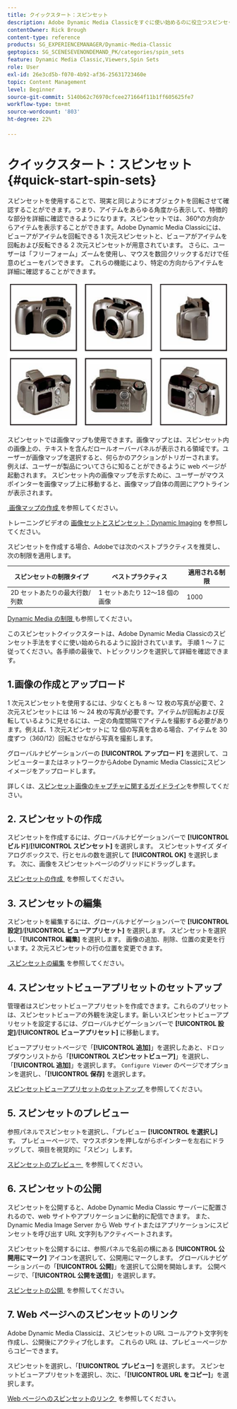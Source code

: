 ```yaml
---
title: クイックスタート：スピンセット
description: Adobe Dynamic Media Classicをすぐに使い始めるのに役立つスピンセットの概要とクイックスタートです。
contentOwner: Rick Brough
content-type: reference
products: SG_EXPERIENCEMANAGER/Dynamic-Media-Classic
geptopics: SG_SCENESEVENONDEMAND_PK/categories/spin_sets
feature: Dynamic Media Classic,Viewers,Spin Sets
role: User
exl-id: 26e3cd5b-f070-4b92-af36-25631723460e
topic: Content Management
level: Beginner
source-git-commit: 5140b62c76970cfcee271664f11b1ff605625fe7
workflow-type: tm+mt
source-wordcount: '803'
ht-degree: 22%

---
```


# クイックスタート：スピンセット{#quick-start-spin-sets}

スピンセットを使用することで、現実と同じようにオブジェクトを回転させて確認することができます。つまり、アイテムをあらゆる角度から表示して、特徴的な部分を詳細に確認できるようになります。スピンセットでは、360°の方向からアイテムを表示することができます。Adobe Dynamic Media Classicには、ビューアがアイテムを回転できる 1 次元スピンセットと、ビューアがアイテムを回転および反転できる 2 次元スピンセットが用意されています。 さらに、ユーザーは「フリーフォーム」ズームを使用し、マウスを数回クリックするだけで任意のビューをパンできます。 これらの機能により、特定の方向からアイテムを詳細に確認することができます。

![&#x200B; スピンセットの画像 &#x200B;](/help/using/assets/spin_set.png)

スピンセットでは画像マップも使用できます。画像マップとは、スピンセット内の画像上の、テキストを含んだロールオーバーパネルが表示される領域です。ユーザーが画像マップを選択すると、何らかのアクションがトリガーされます。 例えば、ユーザーが製品についてさらに知ることができるように web ページが起動されます。 スピンセット内の画像マップを示すために、ユーザーがマウスポインターを画像マップ上に移動すると、画像マップ自体の周囲にアウトラインが表示されます。

[&#x200B; 画像マップの作成 &#x200B;](creating-image-maps.md) を参照してください。

トレーニングビデオの [&#x200B; 画像セットとスピンセット：Dynamic Imaging](https://s7d5.scene7.com/s7viewers/html5/VideoViewer.html?videoserverurl=https://s7d5.scene7.com/is/content/&emailurl=https://s7d5.scene7.com/s7/emailFriend&serverUrl=https://s7d5.scene7.com/is/image/&config=Scene7SharedAssets/Universal_HTML5_Video&contenturl=https://s7d5.scene7.com/skins/&asset=S7tutorials/556_Image%20&%20Spin%20Sets_converted%20renamed_Dynamic%20Imaging-AVS) を参照してください。

スピンセットを作成する場合、Adobeでは次のベストプラクティスを推奨し、次の制限を適用します。

| スピンセットの制限タイプ | ベストプラクティス | 適用される制限 |
| --- | --- | --- |
| 2D セットあたりの最大行数/列数 | 1 セットあたり 12～18 個の画像 | 1000 |

[Dynamic Media の制限 &#x200B;](/help/using/limitations.md) も参照してください。

このスピンセットクイックスタートは、Adobe Dynamic Media Classicのスピンセット手法をすぐに使い始められるように設計されています。 手順 1 ～ 7 に従ってください。各手順の最後で、トピックリンクを選択して詳細を確認できます。

## 1.画像の作成とアップロード

1 次元スピンセットを使用するには、少なくとも 8 ～ 12 枚の写真が必要で、2 次元スピンセットには 16 ～ 24 枚の写真が必要です。アイテムが回転および反転しているように見せるには、一定の角度間隔でアイテムを撮影する必要があります。例えば、1 次元スピンセットに 12 個の写真を含める場合、アイテムを 30 度ずつ（360/12）回転させながら写真を撮影します。

グローバルナビゲーションバーの **[!UICONTROL アップロード]** を選択して、コンピューターまたはネットワークからAdobe Dynamic Media Classicにスピンイメージをアップロードします。

詳しくは、[スピンセット画像のキャプチャに関するガイドライン](creating-spin-set.md#guidelines-for-shooting-spin-set-images)を参照してください。

## &#x200B;2. スピンセットの作成

スピンセットを作成するには、グローバルナビゲーションバーで **[!UICONTROL ビルド]**/**[!UICONTROL スピンセット]** を選択します。 スピンセットサイズ ダイアログボックスで、行とセルの数を選択して **[!UICONTROL OK]** を選択します。 次に、画像をスピンセットページのグリッドにドラッグします。

[&#x200B; スピンセットの作成 &#x200B;](creating-spin-set.md#creating-a-spin-set) を参照してください。

## &#x200B;3. スピンセットの編集

スピンセットを編集するには、グローバルナビゲーションバーで **[!UICONTROL 設定]**/**[!UICONTROL ビューアプリセット]** を選択します。 スピンセットを選択し、「**[!UICONTROL 編集]** を選択します。 画像の追加、削除、位置の変更を行います。2 次元スピンセットの行の位置を変更できます。

[&#x200B; スピンセットの編集 &#x200B;](creating-spin-set.md#editing-a-spin-set) を参照してください。

## &#x200B;4. スピンセットビューアプリセットのセットアップ

管理者はスピンセットビューアプリセットを作成できます。これらのプリセットは、スピンセットビューアの外観を決定します。新しいスピンセットビューアプリセットを設定するには、グローバルナビゲーションバーで **[!UICONTROL 設定]**/**[!UICONTROL ビューアプリセット]** に移動します。

ビューアプリセットページで「**[!UICONTROL 追加]**」を選択したあと、ドロップダウンリストから「**[!UICONTROL スピンセットビューア]**」を選択し、「**[!UICONTROL 追加]**」を選択します。 `Configure Viewer` のページでオプションを選択し、「**[!UICONTROL 保存]** を選択します。

[&#x200B; スピンセットビューアプリセットのセットアップ &#x200B;](setting-spin-set-viewer-presets.md#setting-up-spin-set-viewer-presets) を参照してください。

## &#x200B;5. スピンセットのプレビュー

参照パネルでスピンセットを選択し、「プレビュー **[!UICONTROL を選択し]** す。 プレビューページで、マウスボタンを押しながらポインターを左右にドラッグして、項目を視覚的に「スピン」します。

[&#x200B; スピンセットのプレビュー &#x200B;](previewing-spin-set.md#previewing-a-spin-set) を参照してください。

## &#x200B;6. スピンセットの公開

スピンセットを公開すると、Adobe Dynamic Media Classic サーバーに配置されるので、web サイトやアプリケーションに動的に配信できます。 また、Dynamic Media Image Server から Web サイトまたはアプリケーションにスピンセットを呼び出す URL 文字列もアクティベートされます。

スピンセットを公開するには、参照パネルで名前の横にある **[!UICONTROL 公開用にマーク]** アイコンを選択して、公開用にマークします。 グローバルナビゲーションバーの「**[!UICONTROL 公開]**」を選択して公開を開始します。 公開ページで、「**[!UICONTROL 公開を送信]**」を選択します。

[&#x200B; スピンセットの公開 &#x200B;](publishing-spin-set.md#publishing-a-spin-set) を参照してください。

## &#x200B;7. Web ページへのスピンセットのリンク

Adobe Dynamic Media Classicは、スピンセットの URL コールアウト文字列を作成し、公開後にアクティブ化します。 これらの URL は、プレビューページからコピーできます。

スピンセットを選択し、「**[!UICONTROL プレビュー]** を選択します。 スピンセットビューアプリセットを選択し、次に、「**[!UICONTROL URL をコピー]**」を選択します。

[Web ページへのスピンセットのリンク &#x200B;](linking-spin-set-web-page.md#linking-a-spin-set-to-a-web-page) を参照してください。
